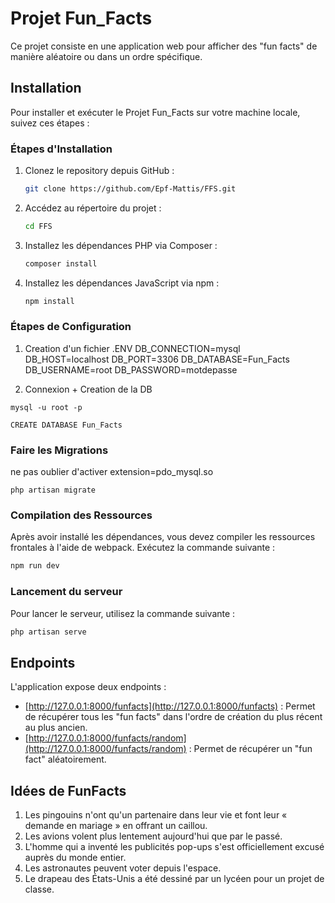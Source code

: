 # Projet Fun_Facts

Ce projet consiste en une application web pour afficher des "fun facts" de manière aléatoire ou dans un ordre spécifique.

## Installation

Pour installer et exécuter le Projet Fun_Facts sur votre machine locale, suivez ces étapes :

### Étapes d'Installation

1. Clonez le repository depuis GitHub :
    ```bash
    git clone https://github.com/Epf-Mattis/FFS.git
    ```

2. Accédez au répertoire du projet :
    ```bash
    cd FFS
    ```

3. Installez les dépendances PHP via Composer :
    ```bash
    composer install
    ```

4. Installez les dépendances JavaScript via npm :
    ```bash
    npm install
    ```
### Étapes de Configuration

1. Creation d'un fichier .ENV
DB_CONNECTION=mysql
DB_HOST=localhost
DB_PORT=3306
DB_DATABASE=Fun_Facts
DB_USERNAME=root
DB_PASSWORD=motdepasse

2. Connexion + Creation de la DB

```
mysql -u root -p
```
```
CREATE DATABASE Fun_Facts
```

### Faire les Migrations
ne pas oublier d'activer extension=pdo_mysql.so
```
php artisan migrate
```



### Compilation des Ressources

Après avoir installé les dépendances, vous devez compiler les ressources frontales à l'aide de webpack. Exécutez la commande suivante :

```bash
npm run dev
```

### Lancement du serveur

Pour lancer le serveur, utilisez la commande suivante :

```bash
php artisan serve
```

## Endpoints

L'application expose deux endpoints :

- [http://127.0.0.1:8000/funfacts](http://127.0.0.1:8000/funfacts) : Permet de récupérer tous les "fun facts" dans l'ordre de création du plus récent au plus ancien.
- [http://127.0.0.1:8000/funfacts/random](http://127.0.0.1:8000/funfacts/random) : Permet de récupérer un "fun fact" aléatoirement.

## Idées de FunFacts

1. Les pingouins n'ont qu'un partenaire dans leur vie et font leur « demande en mariage » en offrant un caillou.
2. Les avions volent plus lentement aujourd'hui que par le passé.
3. L'homme qui a inventé les publicités pop-ups s'est officiellement excusé auprès du monde entier.
4. Les astronautes peuvent voter depuis l'espace.
5. Le drapeau des États-Unis a été dessiné par un lycéen pour un projet de classe.


